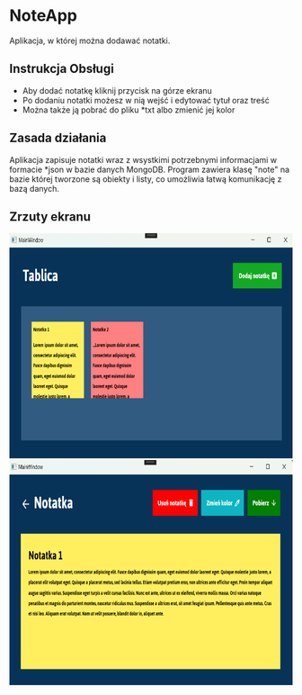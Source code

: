 # NoteApp
Aplikacja, w której można dodawać notatki.

## Instrukcja Obsługi 
- Aby dodać notatkę kliknij przycisk na górze ekranu
- Po dodaniu notatki możesz w nią wejść i edytować tytuł oraz treść
- Można także ją pobrać do pliku *txt albo zmienić jej kolor
## Zasada działania
Aplikacja zapisuje notatki wraz z wsystkimi potrzebnymi informacjami w formacie *json w bazie danych MongoDB. Program zawiera klasę "note" na bazie której tworzone są obiekty i listy, co umożliwia łatwą komunikację z bazą danych.  

## Zrzuty ekranu

<img src="./noteapp_screen1.png" Height="400"/>
<img src="./noteapp_screen2.png" Height="400"/>
